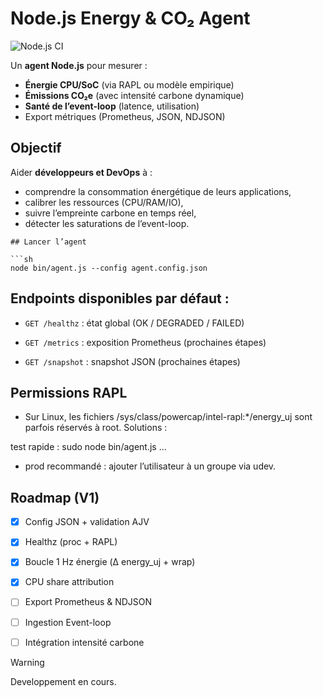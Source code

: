 # Node.js Energy & CO₂ Agent

![Node.js CI](https://github.com/ben-sentenac/NodeImpact/actions/workflows/nodejs.yml/badge.svg)

Un **agent Node.js** pour mesurer :

-  **Énergie CPU/SoC** (via RAPL ou modèle empirique)
-  **Émissions CO₂e** (avec intensité carbone dynamique)
-  **Santé de l’event-loop** (latence, utilisation)
-  Export métriques (Prometheus, JSON, NDJSON)

##  Objectif

Aider **développeurs et DevOps** à :
- comprendre la consommation énergétique de leurs applications,
- calibrer les ressources (CPU/RAM/IO),
- suivre l’empreinte carbone en temps réel,
- détecter les saturations de l’event-loop.

```
## Lancer l’agent

```sh
node bin/agent.js --config agent.config.json
```

## Endpoints disponibles par défaut :

- `GET /healthz` : état global (OK / DEGRADED / FAILED)

- `GET /metrics` : exposition Prometheus (prochaines étapes)

- `GET /snapshot` : snapshot JSON (prochaines étapes)

## Permissions RAPL

- Sur Linux, les fichiers /sys/class/powercap/intel-rapl:*/energy_uj sont parfois réservés à root.
Solutions :

test rapide : sudo node bin/agent.js ...

- prod recommandé : ajouter l’utilisateur à un groupe via udev.

## Roadmap (V1)

- [x] Config JSON + validation AJV

- [x] Healthz (proc + RAPL)

- [x] Boucle 1 Hz énergie (Δ energy_uj + wrap)

- [x] CPU share attribution

- [ ] Export Prometheus & NDJSON

- [ ] Ingestion Event-loop

- [ ] Intégration intensité carbone

> [!WARNING]  
> Developpement en cours.